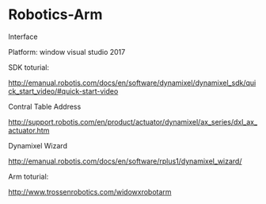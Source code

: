 # Robotics-Arm
Interface

Platform: window visual studio 2017

SDK toturial:

http://emanual.robotis.com/docs/en/software/dynamixel/dynamixel_sdk/quick_start_video/#quick-start-video

Contral Table Address

http://support.robotis.com/en/product/actuator/dynamixel/ax_series/dxl_ax_actuator.htm

Dynamixel Wizard

http://emanual.robotis.com/docs/en/software/rplus1/dynamixel_wizard/

Arm toturial:

http://www.trossenrobotics.com/widowxrobotarm
